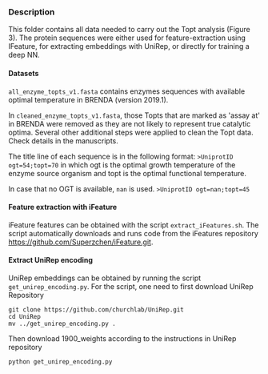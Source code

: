 ### Description
This folder contains all data needed to carry out the Topt analysis (Figure 3). The protein sequences were either used for feature-extraction using IFeature, for extracting embeddings with UniRep, or directly for training a deep NN.

#### Datasets
`all_enzyme_topts_v1.fasta` contains enzymes sequences with available optimal temperature in BRENDA (version 2019.1).

In `cleaned_enzyme_topts_v1.fasta`, those Topts that are marked as 'assay at' in BRENDA were removed as they are not likely to represent true catalytic optima. Several other additional steps were applied to clean the Topt data. Check details in the manuscripts.

The title line of each sequence is in the following format:
`>UniprotID ogt=54;topt=70`
in which ogt is the optimal growth temperature of the enzyme source organism and topt is the optimal functional temperature.

In case that no OGT is available, `nan` is used.
`>UniprotID ogt=nan;topt=45`

#### Feature extraction with iFeature
iFeature features can be obtained with the script `extract_iFeatures.sh`. The script automatically downloads and runs code from the iFeatures repository https://github.com/Superzchen/iFeature.git.

#### Extract UniRep encoding
UniRep embeddings can be obtained by running the script `get_unirep_encoding.py`. For the script, one need to first download UniRep Repository
```
git clone https://github.com/churchlab/UniRep.git
cd UniRep
mv ../get_unirep_encoding.py .
```
Then download 1900_weights according to the instructions in UniRep repository
```
python get_unirep_encoding.py 
```

